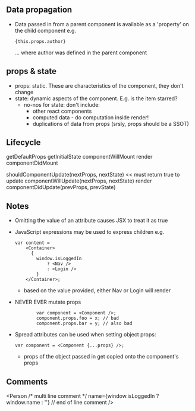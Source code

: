 
Data propagation
----------------

*   Data passed in from a parent component is available as a 'property' on the child component e.g.

        {this.props.author}

    ... where author was defined in the parent component


props & state
-------------
*   props: static. These are characteristics of the component, they don't change
*   state: dynamic aspects of the component. E.g. is the item starred?
    *   no-nos for state: don't include:
        *   other react components
        *   computed data - do computation inside render!
        *   duplications of data from props (srsly, props should be a SSOT)


Lifecycle
---------
getDefaultProps
getInitialState
componentWillMount
render
componentDidMount

shouldComponentUpdate(nextProps, nextState)   << must return true to update
componentWillUpdate(nextProps, nextState)
render
componentDidUpdate(prevProps, prevState)



Notes
-----
*   Omitting the value of an attribute causes JSX to treat it as true
*   JavaScript expressions may be used to express children e.g.

        var content = 
	        <Container>
  		      {
	        	window.isLoggedIn
	        		? <Nav />
	        		: <Login />
    	    	}
        	</Container>;

    *   based on the value provided, either Nav or Login will render

*   NEVER EVER mutate props

				var component = <Component />;
				component.props.foo = x; // bad
				component.props.bar = y; // also bad

*   Spread attributes can be used when setting object props:

        var component = <Component {...props} />;

    *   props of the object passed in get copied onto the component's props

Comments
--------
<Person
  /* multi
     line
     comment */
  name={window.isLoggedIn ? window.name : ''} // end of line comment
/>
